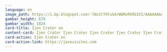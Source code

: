 ```yaml
---
language: en
image_path: https://1.bp.blogspot.com/-lNxItTXtuG4/WQMvRX9G1XI/AAAAAAAAfds/n0cYxUuJRzU85t0BtWqrARJ0QBJm6LUtgCLcB/s1600/ijen.jpg
gambar_height: 679
gambar_width: 1024
card-title: Ijen Crater en
content-card: Ijen Crater Ijen Crater Ijen Crater Ijen Crater Ijen Crater Ijen Crater Ijen Crater Ijen Crater Ijen Crater en
card-action: Ijen Crater en
card-action-link: https://javavisites.com
---
```

